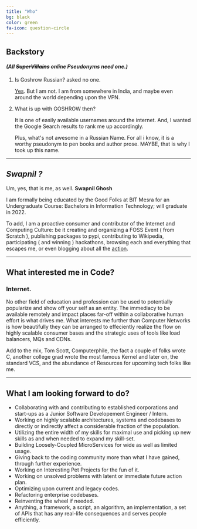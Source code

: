 ```yaml
---
title: "Who"
bg: black
color: green
fa-icon: question-circle
---
```


## **Backstory**

#### *(All ~~SuperVillains~~ online Pseudonyms need one.)*

1. Is Goshrow Russian? 
    asked no one.

    [Yes](http://www.genealogytoday.com/surname/finder.mv?Surname=Goshrow). But I am not. I am from somewhere in India, and maybe even around the world depending upon the VPN. 

1. What is up with GOSHROW then?

    It is one of easily available usernames around the internet. And, I wanted the Google Search results to rank me up accordingly. 
    
    Plus, what's not awesome in a Russian Name. For all i know, it is a worthy pseudonym to pen books and author prose. MAYBE, that is why I took up this name. 

<hr/>

## *Swapnil ?*

Um, yes, that is me, as well. **Swapnil Ghosh**

I am formally being educated by the Good Folks at BIT Mesra for an Undergraduate Course: Bachelors in Information Technology; will graduate in 2022.

To add, I am a proactive consumer and contributor of the Internet and Computing Culture: be it creating and organizing a FOSS Event ( from Scratch ), publishing packages to pypi, contributing to Wikipedia, participating ( and winning ) hackathons, browsing each and everything that escapes me, or even blogging about all the [action](https://goshrow.github.io/blog).

<hr/>

## What interested me in Code?

### **Internet.**

No other field of education and profession can be used to potentially popularize and show off your self as an entity. The immediacy to be available remotely and impact places far-off within a collaborative human effort is what drives me. What interests me further than Computer Networks is how beautifully they can be arranged to effeciently realize the flow on highly scalable consumer bases and the strategic uses of tools like load balancers, MQs and CDNs. 

Add to the mix, Tom Scott, Computerphile, the fact a couple of folks wrote C, another college grad wrote the most famous Kernel and later on, the standard VCS, and the abundance of Resources for upcoming tech folks like me.

<hr/>

## **What I am looking forward to do?**
* Collaborating with and contributing to established corporations and start-ups as a Junior Software Developement Engineer / Intern.
* Working on highly scalable architectures, systems and codebases to directly or indirectly affect a considerable fraction of the population.
* Utilizing the entire width of my skills for maximal use and picking up new skills as and when needed to expand my skill-set.
* Building Loosely-Coupled MicroServices for wide as well as limited usage.
* Giving back to the coding community more than what I have gained, through further experience.
* Working on Interesting Pet Projects for the fun of it.
* Working on unsolved problems with latent or immediate future action plan.
* Optimizing upon current and legacy codes. 
* Refactoring enterprise codebases.
* Reinventing the wheel if needed.
* Anything, a framework, a script, an algorithm, an implementation, a set of APIs that has any real-life consequences and serves people efficiently.

